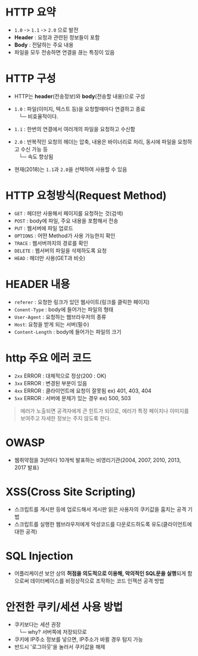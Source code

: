 # HTTP 요약

- `1.0` -> `1.1` -> `2.0` 으로 발전
- **Header** : 요청과 관련된 정보들이 포함
- **Body** : 전달하는 주요 내용
- 파일을 모두 전송하면 연결을 끊는 특징이 있음

# HTTP 구성

- HTTP는 **header**(전송정보)와 **body**(전송할 내용)으로 구성
- `1.0` : 파일(이미지, 텍스트 등)을 요청할때마다 연결하고 종료<br/>&nbsp;&nbsp;&nbsp;└─ 비효율적이다.

- `1.1` : 한번의 연결에서 여러개의 파일을 요청하고 수신함
- `2.0` : 반복적인 요청의 헤더는 압축, 내용은 바이너리로 처리, 동시에 파일을 요청하고 수신 가능 등<br/>&nbsp;&nbsp;&nbsp;└─ 속도 향상됨
- 현재(2018)는 `1.1`과 `2.0`을 선택하여 사용할 수 있음

# HTTP 요청방식(Request Method)

- `GET` : 헤더만 사용해서 페이지를 요청하는 것(검색)
- `POST` : body에 파일, 주요 내용을 포함해서 전송
- `PUT` : 웹서버에 파일 업로드
- `OPTIONS` : 어떤 Method가 사용 가능한지 확인
- `TRACE` : 웹서버까지의 경로를 확인
- `DELETE` : 웹서버의 파일을 삭제하도록 요청
- `HEAD` : 헤더만 사용(GET과 비슷)

# HEADER 내용

- `referer` : 요청한 링크가 있던 웹사이트(링크를 클릭한 페이지)
- `Conent-Type` : body에 들어가는 파일의 형태
- `User-Agent` : 요청하는 웹브라우저의 종류
- `Host`: 요청을 받게 되는 서버(필수)
- `Content-Length` : body에 들어가는 파일의 크기

# http 주요 에러 코드

- `2xx` ERROR : 대체적으로 정상(200 : OK) 
- `3xx` ERROR : 변경된 부분이 있음
- `4xx` ERROR : 클라이언트에 요청이 잘못됨
  ex) 401, 403, 404
- `5xx` ERROR : 서버에 문제가 있는 경우
  ex) 500, 503

> 에러가 노출되면 공격자에게 큰 힌트가 되므로, 에러가 특정 페이지나 이미지를 보여주고 자세한 정보는 주지 않도록 한다.

# OWASP

- 웹취약점을 3년마다 10개씩 발표하는 비영리기관(2004, 2007, 2010, 2013, 2017 발표)

# XSS(Cross Site Scripting)

- 스크립트를 게시판 등에 업로드해서 게시판 읽은 사용자의 쿠키값을 훔치는 공격 기법
- 스크립트를 실행한 웹브라우저에게 악성코드를 다운로드하도록 유도(클라이언트에 대한 공격)

# SQL Injection

- 어플리케이션 보안 상의 **허점을 의도적으로 이용해, 악의적인 SQL문을 실행**되게 함으로써 데이터베이스를 비정상적으로 조작하는 코드 인젝션 공격 방법

# 안전한 쿠키/세션 사용 방법

- 쿠키보다는 세션 권장 <br/>&nbsp;&nbsp;&nbsp;└─ why? 서버쪽에 저장되므로
- 쿠키에 IP주소 정보를 넣으면, IP주소가 바뀔 경우 탐지 가능
- 반드시 '로그아웃'을 눌러서 쿠키값을 해제
